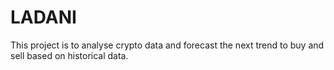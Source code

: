 
# LADANI

This project is to analyse crypto data and forecast the next trend to buy and sell based on historical data.

